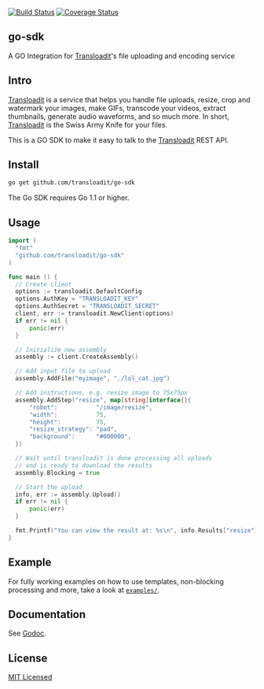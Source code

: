 [![Build Status](https://travis-ci.org/transloadit/go-sdk.svg)](https://travis-ci.org/transloadit/go-sdk)
[![Coverage Status](https://coveralls.io/repos/transloadit/go-sdk/badge.png)](https://coveralls.io/r/transloadit/go-sdk)

## go-sdk

A GO Integration for [Transloadit](https://transloadit.com)'s file uploading and encoding service

## Intro

[Transloadit](https://transloadit.com) is a service that helps you handle file uploads, resize, crop and watermark your images, make GIFs, transcode your videos, extract thumbnails, generate audio waveforms, and so much more. In short, [Transloadit](https://transloadit.com) is the Swiss Army Knife for your files.

This is a GO SDK to make it easy to talk to the [Transloadit](https://transloadit.com) REST API.

## Install

```bash
go get github.com/transloadit/go-sdk
```

The Go SDK requires Go 1.1 or higher.

## Usage

```go
import (
  "fmt"
  "github.com/transloadit/go-sdk"
)

func main () {
  // Create client
  options := transloadit.DefaultConfig
  options.AuthKey = "TRANSLOADIT_KEY"
  options.AuthSecret = "TRANSLOADIT_SECRET"
  client, err := transloadit.NewClient(options)
  if err != nil {
      panic(err)
  }

  // Initialize new assembly
  assembly := client.CreateAssembly()

  // Add input file to upload
  assembly.AddFile("myimage", "./lol_cat.jpg")

  // Add instructions, e.g. resize image to 75x75px
  assembly.AddStep("resize", map[string]interface{}{
      "robot":           "/image/resize",
      "width":           75,
      "height":          75,
      "resize_strategy": "pad",
      "background":      "#000000",
  })

  // Wait until transloadit is done processing all uploads
  // and is ready to download the results
  assembly.Blocking = true

  // Start the upload
  info, err := assembly.Upload()
  if err != nil {
      panic(err)
  }

  fmt.Printf("You can view the result at: %s\n", info.Results["resize"][0].Url)
}
```

## Example

For fully working examples on how to use templates, non-blocking processing and more, take a look at [`examples/`](https://github.com/transloadit/go-sdk/tree/master/examples).

## Documentation

See [Godoc](http://godoc.org/github.com/transloadit/go-sdk).

## License

[MIT Licensed](LICENSE)

